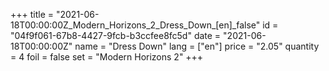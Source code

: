 +++
title = "2021-06-18T00:00:00Z_Modern_Horizons_2_Dress_Down_[en]_false"
id = "04f9f061-67b8-4427-9fcb-b3ccfee8fc5d"
date = "2021-06-18T00:00:00Z"
name = "Dress Down"
lang = ["en"]
price = "2.05"
quantity = 4
foil = false
set = "Modern Horizons 2"
+++
